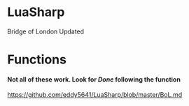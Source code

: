 # LuaSharp
Bridge of London Updated

# Functions
#### Not all of these work. Look for *Done* following the function
https://github.com/eddy5641/LuaSharp/blob/master/BoL.md
